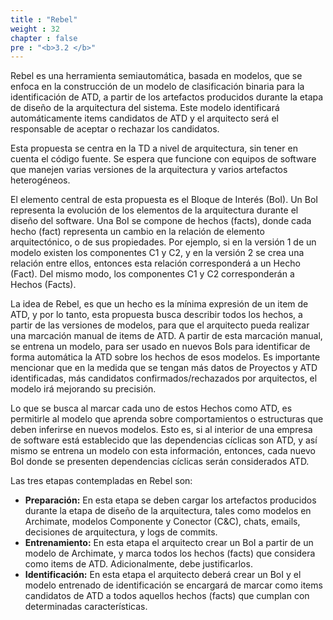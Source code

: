 ```yaml
---
title : "Rebel"
weight : 32
chapter : false
pre : "<b>3.2 </b>"
---
```


Rebel es una herramienta semiautomática, basada en modelos, que se enfoca en la construcción de un modelo de clasificación binaria para la identificación de ATD, a partir de los artefactos producidos durante la etapa de diseño de la arquitectura del sistema. Este modelo identificará automáticamente items candidatos de ATD y el arquitecto será el responsable de aceptar o rechazar los candidatos. 

Esta propuesta se centra en la TD a nivel de arquitectura, sin tener en cuenta el código fuente. Se espera que funcione con equipos de software que manejen varias versiones de la arquitectura y varios artefactos heterogéneos. 

El elemento central de esta propuesta es el Bloque de Interés (BoI). Un BoI representa la evolución de los elementos de la arquitectura durante el diseño del software. Una BoI se compone de hechos (facts), donde cada hecho (fact) representa un cambio en la relación de elemento arquitectónico, o de sus propiedades. Por ejemplo, si en la versión 1 de un modelo existen los componentes C1 y C2, y en la versión 2 se crea una relación entre ellos, entonces esta relación corresponderá a un Hecho (Fact). Del mismo modo, los componentes C1 y C2 corresponderán a Hechos (Facts).

La idea de Rebel, es que un hecho es la mínima expresión de un item de ATD, y por lo tanto, esta propuesta busca describir todos los hechos, a partir de las versiones de modelos, para que el arquitecto pueda realizar una marcación manual de items de ATD. A partir de esta marcación manual, se entrena un modelo, para ser usado en nuevos BoIs para identificar de forma automática la ATD sobre los hechos de esos modelos. Es importante mencionar que en la medida que se tengan más datos de Proyectos y ATD identificadas, más candidatos confirmados/rechazados por arquitectos, el modelo irá mejorando su precisión.

Lo que se busca al marcar cada uno de estos Hechos como ATD, es permitirle al modelo que aprenda sobre comportamientos o estructuras que deben inferirse en nuevos modelos. Esto es, si al interior de una empresa de software está establecido que las dependencias cíclicas son ATD, y así mismo se entrena un modelo con esta información, entonces, cada nuevo BoI donde se presenten dependencias cíclicas serán considerados ATD.

Las tres etapas contempladas en Rebel son: 

* **Preparación:** En esta etapa se deben cargar los artefactos producidos durante la etapa de diseño de la arquitectura, tales como modelos en Archimate, modelos Componente y Conector (C&C), chats, emails, decisiones de arquitectura, y logs de commits.
* **Entrenamiento:** En esta etapa el arquitecto crear un BoI a partir de un modelo de Archimate, y marca todos los hechos (facts) que considera como items de ATD. Adicionalmente, debe justificarlos.
* **Identificación:** En esta etapa el arquitecto deberá crear un BoI y el modelo entrenado de identificación se encargará de marcar como items candidatos de ATD a todos aquellos hechos (facts) que cumplan con determinadas características.